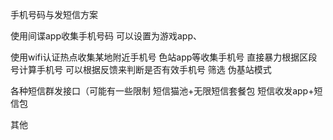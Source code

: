 手机号码与发短信方案


使用间谍app收集手机号码
可以设置为游戏app、

使用wifi认证热点收集某地附近手机号
色站app等收集手机号
直接暴力根据区段号计算手机号
可以根据反馈来判断是否有效手机号  筛选
伪基站模式

各种短信群发接口（可能有一些限制
短信猫池+无限短信套餐包
短信收发app+短信包

其他


